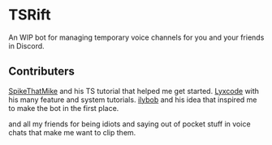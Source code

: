 # TSRift

An WIP bot for managing temporary voice channels for you and your friends in Discord.

## Contributers

[SpikeThatMike](https://spikethatmike.dev) and his TS tutorial that helped me get started.
[Lyxcode](https://youtube.com/c/lyxcode) with his many feature and system tutorials.
[ilybob](https://github.com/hensleychild01) and his idea that inspired me to make the bot in the first place.

and all my friends for being idiots and saying out of pocket stuff in voice chats that make me want to clip them.
